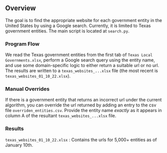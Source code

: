 ## Overview

The goal is to find the appropriate website for each government entity in the United States by using a Google search.
Currently, it is limited to Texas government entities. The main script is located at `search.py`.

### Program Flow

We read the Texas government entities from the first tab of `Texas Local Governments.xlsx`, perform a Google search query using the entity name, and use some domain-specific logic to either return a suitable url or no url. The results are written to a `texas_websites_...xlsx` file (the most recent is `texas_websites_01_10_22.xlsx`).

### Manual Overrides

If there is a government entity that returns an incorrect url under the current algorithm, you can override the url returned by adding an entry to the csv file `overriden_entities.csv`. Provide the entity name _exactly_ as it appears in column A of the resultant `texas_websites_...xlsx` file.

### Results

`texas_websites_01_10_22.xlsx` : Contains the urls for 5,000+ entities as of January 10th.

